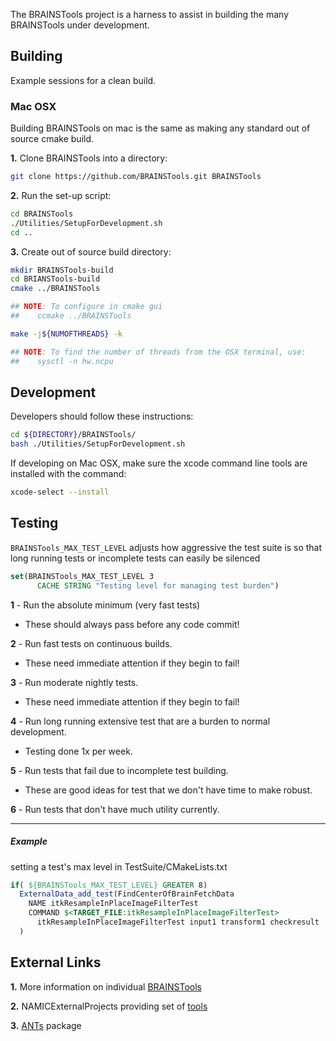 The BRAINSTools project is a harness to assist in building the many BRAINSTools under development.

## Building
Example sessions for a clean build.

### Mac OSX
Building BRAINSTools on mac is the same as making any standard out of source cmake build.

__1.__ Clone BRAINSTools into a directory:
```bash
git clone https://github.com/BRAINSTools.git BRAINSTools
```
__2.__ Run the set-up script:
```bash
cd BRAINSTools
./Utilities/SetupForDevelopment.sh
cd ..
```
__3.__ Create out of source build directory:
```bash
mkdir BRAINSTools-build
cd BRIANSTools-build
cmake ../BRAINSTools

## NOTE: To configure in cmake gui
##    ccmake ../BRAINSTools

make -j${NUMOFTHREADS} -k

## NOTE: To find the number of threads from the OSX terminal, use:
##    sysctl -n hw.ncpu
```

## Development
Developers should follow these instructions:
```bash
cd ${DIRECTORY}/BRAINSTools/
bash ./Utilities/SetupForDevelopment.sh
```
If developing on Mac OSX, make sure the xcode command line tools are installed with the command:
```bash
xcode-select --install
``` 

## Testing
`BRAINSTools_MAX_TEST_LEVEL` adjusts how aggressive the test suite is so that long running tests or incomplete tests can easily be silenced

```cmake
set(BRAINSTools_MAX_TEST_LEVEL 3 
      CACHE STRING "Testing level for managing test burden")
```

__1__ - Run the absolute minimum (very fast tests) 
  * These should always pass before any code commit!

__2__ - Run fast tests on continuous builds.
* These need immediate attention if they begin to fail!

__3__ - Run moderate nightly tests.
  * These need immediate attention if they begin to fail!

__4__ - Run long running extensive test that are a burden to normal development.
  * Testing done 1x per week.

__5__ - Run tests that fail due to incomplete test building. 
  * These are good ideas for test that we don't have time to make robust.

__6__ - Run tests that don't have much utility currently.

***

##### Example
setting a test's max level in TestSuite/CMakeLists.txt
```cmake
if( ${BRAINSTools_MAX_TEST_LEVEL} GREATER 8)
  ExternalData_add_test(FindCenterOfBrainFetchData
    NAME itkResampleInPlaceImageFilterTest
    COMMAND $<TARGET_FILE:itkResampleInPlaceImageFilterTest>
      itkResampleInPlaceImageFilterTest input1 transform1 checkresult
  )
```
## External Links
__1.__ More information on individual [BRAINSTools](/https://github.com/BRAINSia/BRAINSTools/wiki)

__2.__ NAMICExternalProjects providing set of [tools](/https://github.com/BRAINSia/NAMICExternalProjects)

__3.__ [ANTs](/https://github.com/ANTsX/ANTs) package
